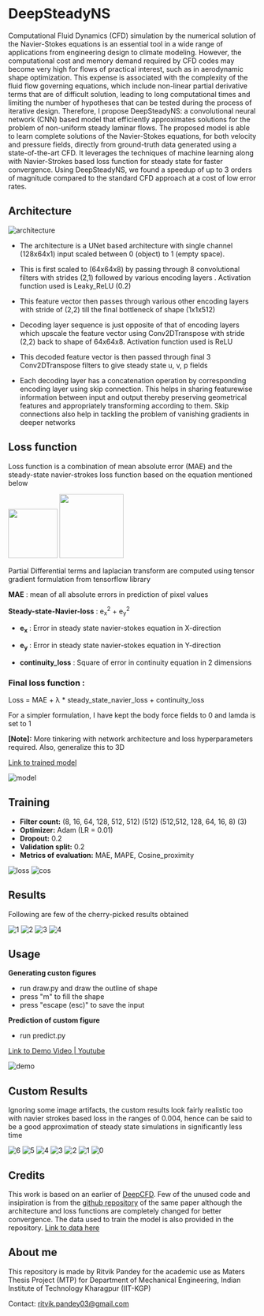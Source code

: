 # DeepSteadyNS
Computational Fluid Dynamics (CFD) simulation by the numerical solution of the Navier-Stokes equations is an essential tool in a wide range of applications from engineering design to climate modeling. However, the computational cost and memory demand required by CFD codes may become very high for flows of practical interest, such as in aerodynamic shape optimization. This expense is associated with the complexity of the fluid flow governing equations, which include non-linear partial derivative terms that are of difficult solution, leading to long computational times and limiting the number of hypotheses that can be tested during the process of iterative design. Therefore, I propose DeepSteadyNS: a convolutional neural network (CNN) based model that efficiently approximates solutions for the problem of non-uniform steady laminar flows. The proposed model is able to learn complete solutions of the Navier-Stokes equations, for both velocity and pressure fields, directly from ground-truth data generated using a state-of-the-art CFD. It leverages the techniques of machine learning along with Navier-Strokes based loss function for steady state for faster convergence. Using DeepSteadyNS, we found a speedup of up to 3 orders of magnitude compared to the standard CFD approach at a cost of low error rates.

## Architecture

![architecture](image_assets/architecture.png)

- The architecture is a UNet based architecture with single channel (128x64x1) input scaled between 0 (object) to 1 (empty space).

- This is first scaled to (64x64x8) by passing through 8 convolutional filters with strides (2,1) followed by various encoding layers . Activation function used is Leaky_ReLU (0.2)

- This feature vector then passes through various other encoding layers with stride of (2,2) till the final bottleneck of shape (1x1x512)

- Decoding layer sequence is just opposite of that of encoding layers which upscale the feature vector using Conv2DTranspose with stride (2,2) back to shape of 64x64x8. Activation function used is ReLU

- This decoded feature vector is then passed through final 3 Conv2DTranspose filters to give steady state u, v, p fields

- Each decoding layer has a concatenation operation by corresponding encoding layer using skip connection. This helps in sharing featurewise information between input and output thereby preserving geometrical features and appropriately transforming according to them. Skip connections also help in tackling the problem of vanishing gradients in deeper networks

## Loss function

Loss function is a combination of mean absolute error (MAE) and the steady-state navier-strokes loss function based on the equation mentioned below

<!-- ![continuity-eq](image_assets/continuity.png)
![ns-eq](image_assets/ns_equation.png) -->


<img src="image_assets/continuity.png" height="100px">
<img src="image_assets/ns_equation.png" height="130px">

Partial Differential terms and laplacian transform are computed using tensor gradient formulation from tensorflow library

**MAE** : mean of all absolute errors in prediction of pixel values 

**Steady-state-Navier-loss** : e<sub>x</sub><sup>2</sup> + e<sub>y</sub><sup>2</sup>

- <strong>e<sub>x</sub></strong> : Error in steady state navier-stokes equation in X-direction

- <strong>e<sub>y</sub></strong> : Error in steady state navier-stokes equation in Y-direction

- <strong>continuity_loss</strong> : Square of error in continuity equation in 2 dimensions

### Final loss function :
Loss = MAE +  λ * steady_state_navier_loss + continuity_loss

For a simpler formulation, I have kept the body force fields to 0 and lamda is set to 1

**[Note]:** More tinkering with network architecture and loss hyperparameters required. Also, generalize this to 3D

[Link to trained model](https://drive.google.com/drive/folders/13U5BLoyLj9x_DjnVSvy8scluNLNI0-JM?usp=sharing)

![model](model.png)

## Training
- **Filter count:** (8, 16, 64, 128, 512, 512) (512) (512,512, 128, 64, 16, 8) (3)
- **Optimizer:** Adam (LR = 0.01)
- **Dropout:** 0.2
- **Validation split:** 0.2
- **Metrics of evaluation:** MAE, MAPE, Cosine_proximity

![loss](logs_training_stats/loss.png)
![cos](logs_training_stats/cosine_proximity.png)
<!-- ![mape](logs_training_stats/mape.png) -->

## Results
Following are few of the cherry-picked results obtained

![1](image_assets/1.png)
![2](image_assets/2.png)
![3](image_assets/3.png)
![4](image_assets/4.png)

## Usage
**Generating custon figures**
- run draw.py and draw the outline of shape
- press "m" to fill the shape
- press "escape (esc)" to save the input 

**Prediction of custom figure**
- run predict.py 

[Link to Demo Video | Youtube](https://youtu.be/ixl7-_DvO6o)

![demo](image_assets/demo_mtp2.gif)

## Custom Results
Ignoring some image artifacts, the custom results look fairly realistic too with navier strokes based loss in the ranges of 0.004, hence can be said to be a good approximation of steady state simulations in significantly less time

![6](custom_outputs/semi_circle2.png)
![5](custom_outputs/rectangle2.png)
![4](custom_outputs/plus2.png)
![3](custom_outputs/motorbike.png)
![2](custom_outputs/mandir.png)
![1](custom_outputs/bullet.png)
![0](custom_outputs/v.png)

## Credits
This work is based on an earlier of [DeepCFD](https://arxiv.org/abs/2004.08826). Few of the unused code and insipiration is from the [github repository](https://github.com/mdribeiro/DeepCFD) of the same paper although the architecture and loss functions are completely changed for better convergence. The data used to train the model is also provided in the repository. [Link to data here](https://zenodo.org/record/3666056/files/DeepCFD.zip?download=1) 

## About me
This repository is made by Ritvik Pandey for the academic use as Maters Thesis Project (MTP) for Department of Mechanical Engineering, Indian Institute of Technology Kharagpur (IIT-KGP)

Contact: ritvik.pandey03@gmail.com

